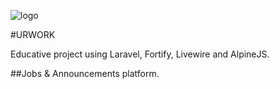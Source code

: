 ![logo](https://github.com/alexbmt84/urwork/assets/106599438/d2b6e919-7a06-421f-b45a-5fbc5bef417d)

#URWORK

Educative project using Laravel, Fortify, Livewire and AlpineJS.

##Jobs & Announcements platform.
